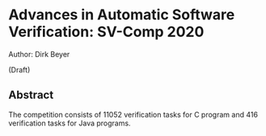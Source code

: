 # Advances in Automatic Software Verification: SV-Comp 2020

Author: Dirk Beyer

(Draft)

## Abstract
The competition consists of 11052 verification tasks for C program and 416 verification tasks for Java programs.

